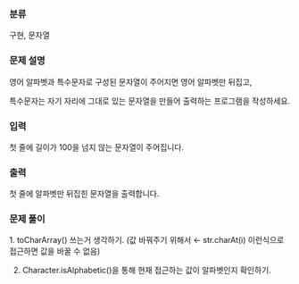### 분류

구현, 문자열

### 문제 설명

<p>
영어 알파벳과 특수문자로 구성된 문자열이 주어지면 영어 알파벳만 뒤집고,

특수문자는 자기 자리에 그대로 있는 문자열을 만들어 출력하는 프로그램을 작성하세요.
</p>

### 입력

 <p>첫 줄에 길이가 100을 넘지 않는 문자열이 주어집니다.</p>

### 출력

 <p>첫 줄에 알파벳만 뒤집힌 문자열을 출력합니다.</p>

### 문제 풀이
<p>
 1. toCharArray() 쓰는거 생각하기. (값 바꿔주기 위해서 ← str.charAt(i) 이런식으로 접근하면 값을 바꿀 수 없음)

2. Character.isAlphabetic()을 통해 현재 접근하는 값이 알파벳인지 확인하기.
</p>

